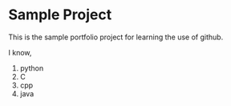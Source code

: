 # Sample Project

This is the sample portfolio project for learning the use of github.

I know,
 
1. python
2. C
3. cpp
4. java